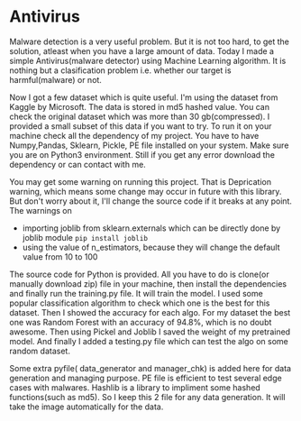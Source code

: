 # Antivirus

Malware detection is a very useful problem. But it is not too hard, to get the solution, atleast when you have a large amount of data. Today I made a simple Antivirus(malware detector) using Machine Learning algorithm. It is nothing but a clasification problem i.e. whether our target is harmful(malware) or not.    

Now I got a few dataset which is quite useful. I'm using the dataset from Kaggle by Microsoft. The data is stored in md5 hashed value. You can check the original dataset which was more than 30 gb(compressed). I provided a small subset of this data if you want to try. To run it on your machine check all the dependency of my project. You have to have Numpy,Pandas, Sklearn, Pickle, PE file installed on your system. Make sure you are on Python3 environment. Still if you get any error download the dependency or can contact with me.    

You may get some warning on running this project. That is Deprication warning, which means some change may occur in future with this library. But don't worry about it, I'll change the source code if it breaks at any point. The warnings on
*   importing joblib from sklearn.externals which can be directly done by joblib module `pip install joblib`
*   using the value of n_estimators, because they will change the default value from 10 to 100    

The source code for Python is provided. All you have to do is clone(or manually download zip) file in your machine, then install the dependencies and finally run the training.py file. It will train the model. I used some popular classification algorithm to check which one is the best for this dataset. Then I showed the accuracy for each algo. For my dataset the best one was Random Forest with an accuracy of 94.8%, which is no doubt awesome. Then using Pickel and Joblib I saved the weight of my pretrained model. And finally I added a testing.py file which can test the algo on some random dataset.    

Some extra pyfile( data_generator and manager_chk) is added here for data generation and managing purpose. PE file is efficient to test several edge cases with malwares. Hashlib is a library to impliment some hashed functions(such as md5). So I keep this 2 file for any data generation. It will take the image automatically for the data.
